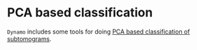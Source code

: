 # PCA based classification

`Dynamo` includes some tools for doing [PCA based classification of subtomograms](https://wiki.dynamo.biozentrum.unibas.ch/w/index.php/Walkthrough_on_PCA_through_the_command_line).